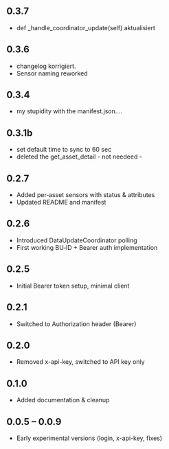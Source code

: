 ## 0.3.7
* def _handle_coordinator_update(self)  aktualisiert

## 0.3.6
* changelog korrigiert.
* Sensor naming reworked

## 0.3.4
* my stupidity with the manifest.json.... 

## 0.3.1b 
* set default time to sync to 60 sec
* deleted the get_asset_detail - not needeed - 

## 0.2.7
* Added per‑asset sensors with status & attributes
* Updated README and manifest

## 0.2.6
* Introduced DataUpdateCoordinator polling
* First working BU‑ID + Bearer auth implementation

## 0.2.5
* Initial Bearer token setup, minimal client

## 0.2.1
* Switched to Authorization header (Bearer)

## 0.2.0
* Removed x-api-key, switched to API key only

## 0.1.0
* Added documentation & cleanup

## 0.0.5 – 0.0.9
* Early experimental versions (login, x-api-key, fixes)
